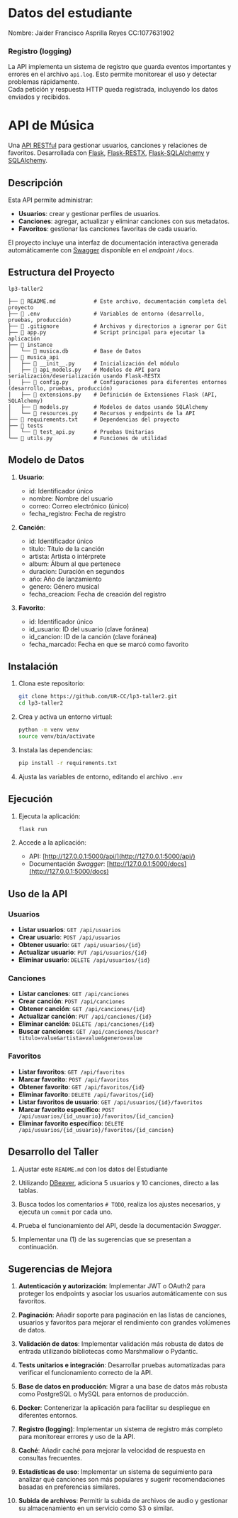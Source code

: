 # Datos del estudiante
Nombre: Jaider Francisco Asprilla Reyes
CC:1077631902
### Registro (logging)

La API implementa un sistema de registro que guarda eventos importantes y errores en el archivo `api.log`. Esto permite monitorear el uso y detectar problemas rápidamente.  
Cada petición y respuesta HTTP queda registrada, incluyendo los datos enviados y recibidos.

# API de Música

Una [API RESTful](https://aws.amazon.com/es/what-is/restful-api/) para gestionar usuarios, canciones y relaciones de favoritos. Desarrollada con [Flask](https://flask.palletsprojects.com/en/stable/), [Flask-RESTX](https://flask-restx.readthedocs.io/en/latest/), [Flask-SQLAlchemy](https://flask-sqlalchemy.readthedocs.io/en/stable/) y [SQLAlchemy](https://www.sqlalchemy.org/).

## Descripción

Esta API permite administrar:
- **Usuarios**: crear y gestionar perfiles de usuarios.
- **Canciones**: agregar, actualizar y eliminar canciones con sus metadatos.
- **Favoritos**: gestionar las canciones favoritas de cada usuario.

El proyecto incluye una interfaz de documentación interactiva generada automáticamente con [Swagger](https://swagger.io/) disponible en el *endpoint* `/docs`.

## Estructura del Proyecto

```
lp3-taller2

├──  README.md            # Este archivo, documentación completa del proyecto
├──  .env                 # Variables de entorno (desarrollo, pruebas, producción)
├──  .gitignore           # Archivos y directorios a ignorar por Git
├──  app.py               # Script principal para ejecutar la aplicación
├──  instance
│   └──  musica.db        # Base de Datos
├──  musica_api
│   ├──  __init__.py      # Inicialización del módulo
│   ├──  api_models.py    # Modelos de API para serialización/deserialización usando Flask-RESTX
│   ├──  config.py        # Configuraciones para diferentes entornos (desarrollo, pruebas, producción)
│   ├──  extensions.py    # Definición de Extensiones Flask (API, SQLAlchemy)
│   ├──  models.py        # Modelos de datos usando SQLAlchemy
│   └──  resources.py     # Recursos y endpoints de la API
├── 󰌠 requirements.txt     # Dependencias del proyecto
├── 󰙨 tests
│   └──  test_api.py      # Pruebas Unitarias
└──  utils.py             # Funciones de utilidad

```
## Modelo de Datos

1. **Usuario**:
   - id: Identificador único
   - nombre: Nombre del usuario
   - correo: Correo electrónico (único)
   - fecha_registro: Fecha de registro

2. **Canción**:
   - id: Identificador único
   - titulo: Título de la canción
   - artista: Artista o intérprete
   - album: Álbum al que pertenece
   - duracion: Duración en segundos
   - año: Año de lanzamiento
   - genero: Género musical
   - fecha_creacion: Fecha de creación del registro

3. **Favorito**:
   - id: Identificador único
   - id_usuario: ID del usuario (clave foránea)
   - id_cancion: ID de la canción (clave foránea)
   - fecha_marcado: Fecha en que se marcó como favorito

## Instalación

1. Clona este repositorio:

   ```bash
   git clone https://github.com/UR-CC/lp3-taller2.git
   cd lp3-taller2
   ```

2. Crea y activa un entorno virtual:

   ```bash
   python -m venv venv
   source venv/bin/activate
   ```

3. Instala las dependencias:

   ```bash
   pip install -r requirements.txt
   ```

4. Ajusta las variables de entorno, editando el archivo `.env`

## Ejecución

1. Ejecuta la aplicación:

   ```bash
   flask run
   ```

2. Accede a la aplicación:
   - API: [http://127.0.0.1:5000/api/](http://127.0.0.1:5000/api/)
   - Documentación *Swagger*: [http://127.0.0.1:5000/docs](http://127.0.0.1:5000/docs)

## Uso de la API

### Usuarios

- **Listar usuarios**: `GET /api/usuarios`
- **Crear usuario**: `POST /api/usuarios`
- **Obtener usuario**: `GET /api/usuarios/{id}`
- **Actualizar usuario**: `PUT /api/usuarios/{id}`
- **Eliminar usuario**: `DELETE /api/usuarios/{id}`

### Canciones

- **Listar canciones**: `GET /api/canciones`
- **Crear canción**: `POST /api/canciones`
- **Obtener canción**: `GET /api/canciones/{id}`
- **Actualizar canción**: `PUT /api/canciones/{id}`
- **Eliminar canción**: `DELETE /api/canciones/{id}`
- **Buscar canciones**: `GET /api/canciones/buscar?titulo=value&artista=value&genero=value`

### Favoritos

- **Listar favoritos**: `GET /api/favoritos`
- **Marcar favorito**: `POST /api/favoritos`
- **Obtener favorito**: `GET /api/favoritos/{id}`
- **Eliminar favorito**: `DELETE /api/favoritos/{id}`
- **Listar favoritos de usuario**: `GET /api/usuarios/{id}/favoritos`
- **Marcar favorito específico**: `POST /api/usuarios/{id_usuario}/favoritos/{id_cancion}`
- **Eliminar favorito específico**: `DELETE /api/usuarios/{id_usuario}/favoritos/{id_cancion}`

## Desarrollo del Taller

1. Ajustar este `README.md` con los datos del Estudiante

2. Utilizando [DBeaver](https://dbeaver.io/), adiciona 5 usuarios y 10 canciones, directo a las tablas.

3. Busca todos los comentarios `# TODO`, realiza los ajustes necesarios, y ejecuta un `commit` por cada uno.

4. Prueba el funcionamiento del API, desde la documentación *Swagger*.

5. Implementar una (1) de las sugerencias que se presentan a continuación.

## Sugerencias de Mejora

1. **Autenticación y autorización**: Implementar JWT o OAuth2 para proteger los endpoints y asociar los usuarios automáticamente con sus favoritos.

2. **Paginación**: Añadir soporte para paginación en las listas de canciones, usuarios y favoritos para mejorar el rendimiento con grandes volúmenes de datos.

3. **Validación de datos**: Implementar validación más robusta de datos de entrada utilizando bibliotecas como Marshmallow o Pydantic.

4. **Tests unitarios e integración**: Desarrollar pruebas automatizadas para verificar el funcionamiento correcto de la API.

5. **Base de datos en producción**: Migrar a una base de datos más robusta como PostgreSQL o MySQL para entornos de producción.

6. **Docker**: Contenerizar la aplicación para facilitar su despliegue en diferentes entornos.

7. **Registro (logging)**: Implementar un sistema de registro más completo para monitorear errores y uso de la API.

8. **Caché**: Añadir caché para mejorar la velocidad de respuesta en consultas frecuentes.

9. **Estadísticas de uso**: Implementar un sistema de seguimiento para analizar qué canciones son más populares y sugerir recomendaciones basadas en preferencias similares.

10. **Subida de archivos**: Permitir la subida de archivos de audio y gestionar su almacenamiento en un servicio como S3 o similar.

